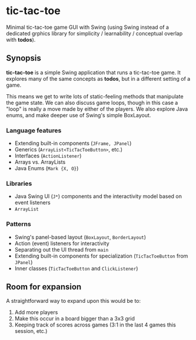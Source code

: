 # tic-tac-toe

Minimal tic-tac-toe game GUI with Swing (using Swing instead of a dedicated grphics library for simplicity / learnability / conceptual overlap with **todos**).

## Synopsis

**tic-tac-toe** is a simple Swing application that runs a tic-tac-toe game. It explores many of the same concepts as **todos**, but in a different setting of a game. 

This means we get to write lots of static-feeling methods that manipulate the game state. We can also discuss game loops, though in this case a "loop" is really a move made by either of the players. We also explore Java enums, and make deeper use of Swing's simple BoxLayout.

### Language features

- Extending built-in components (`JFrame, JPanel`)
- Generics (`ArrayList<TicTacToeButton>`, etc.)
- Interfaces (`ActionListener`)
- Arrays vs. ArrayLists
- Java Enums (`Mark {X, O}`)

### Libraries

- Java Swing UI (`J*`) components and the interactivity model based on event listeners
- `ArrayList`

### Patterns

- Swing's panel-based layout (`BoxLayout`, `BorderLayout`)
- Action (event) listeners for interactivity
- Separating out the UI thread from `main`
- Extending built-in components for specialization (`TicTacToeButton` from `JPanel`)
- Inner classes (`TicTacToeButton` and `ClickListener`)

## Room for expansion

A straightforward way to expand upon this would be to:

1. Add more players
2. Make this occur in a board bigger than a 3x3 grid
3. Keeping track of scores across games (3:1 in the last 4 games this session, etc.)

